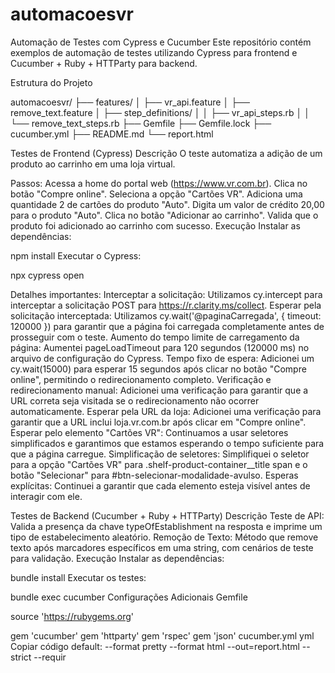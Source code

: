 # automacoesvr
Automação de Testes com Cypress e Cucumber
Este repositório contém exemplos de automação de testes utilizando Cypress para frontend e Cucumber + Ruby + HTTParty para backend.

Estrutura do Projeto

automacoesvr/
├── features/
│   ├── vr_api.feature
│   ├── remove_text.feature
│   ├── step_definitions/
│   │   ├── vr_api_steps.rb
│   │   └── remove_text_steps.rb
├── Gemfile
├── Gemfile.lock
├── cucumber.yml
├── README.md
└── report.html



Testes de Frontend (Cypress)
Descrição
O teste automatiza a adição de um produto ao carrinho em uma loja virtual.

Passos:
Acessa a home do portal web (https://www.vr.com.br).
Clica no botão "Compre online".
Seleciona a opção "Cartões VR".
Adiciona uma quantidade 2 de cartões do produto "Auto".
Digita um valor de crédito 20,00 para o produto "Auto".
Clica no botão "Adicionar ao carrinho".
Valida que o produto foi adicionado ao carrinho com sucesso.
Execução
Instalar as dependências:

npm install
Executar o Cypress:

npx cypress open

Detalhes importantes:
Interceptar a solicitação: Utilizamos cy.intercept para interceptar a solicitação POST para https://r.clarity.ms/collect.
Esperar pela solicitação interceptada: Utilizamos cy.wait('@paginaCarregada', { timeout: 120000 }) para garantir que a página foi carregada completamente antes de prosseguir com o teste.
Aumento do tempo limite de carregamento da página: Aumentei pageLoadTimeout para 120 segundos (120000 ms) no arquivo de configuração do Cypress.
Tempo fixo de espera: Adicionei um cy.wait(15000) para esperar 15 segundos após clicar no botão "Compre online", permitindo o redirecionamento completo.
Verificação e redirecionamento manual: Adicionei uma verificação para garantir que a URL correta seja visitada se o redirecionamento não ocorrer automaticamente.
Esperar pela URL da loja: Adicionei uma verificação para garantir que a URL inclui loja.vr.com.br após clicar em "Compre online".
Esperar pelo elemento "Cartões VR": Continuamos a usar seletores simplificados e garantimos que estamos esperando o tempo suficiente para que a página carregue.
Simplificação de seletores: Simplifiquei o seletor para a opção "Cartões VR" para .shelf-product-container__title span e o botão "Selecionar" para #btn-selecionar-modalidade-avulso.
Esperas explícitas: Continuei a garantir que cada elemento esteja visível antes de interagir com ele.





Testes de Backend (Cucumber + Ruby + HTTParty)
Descrição
Teste de API: Valida a presença da chave typeOfEstablishment na resposta e imprime um tipo de estabelecimento aleatório.
Remoção de Texto: Método que remove texto após marcadores específicos em uma string, com cenários de teste para validação.
Execução
Instalar as dependências:

bundle install
Executar os testes:

bundle exec cucumber
Configurações Adicionais
Gemfile

source 'https://rubygems.org'

gem 'cucumber'
gem 'httparty'
gem 'rspec'
gem 'json'
cucumber.yml
yml
Copiar código
default: --format pretty --format html --out=report.html --strict --requir
